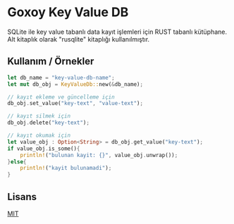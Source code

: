 # Goxoy Key Value DB

SQLite ile key value tabanlı data kayıt işlemleri için RUST tabanlı kütüphane.
Alt kitaplık olarak "rusqlite" kitaplığı kullanılmıştır.


## Kullanım / Örnekler

```rust
let db_name = "key-value-db-name";
let mut db_obj = KeyValueDb::new(&db_name);

// kayıt ekleme ve güncelleme için
db_obj.set_value("key-text", "value-text");

// kayıt silmek için
db_obj.delete("key-text");

// kayıt okumak için
let value_obj : Option<String> = db_obj.get_value("key-text");
if value_obj.is_some(){
    println!("bulunan kayit: {}", value_obj.unwrap());
}else{
    println!("kayit bulunamadi");
}

```

  
## Lisans

[MIT](https://choosealicense.com/licenses/mit/)